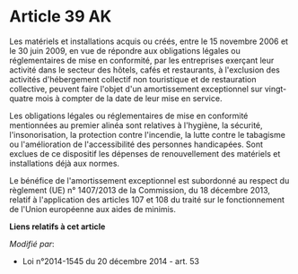 # Article 39 AK

Les matériels et installations acquis ou créés, entre le 15 novembre 2006 et le 30 juin 2009, en vue de répondre aux
obligations légales ou réglementaires de mise en conformité, par les entreprises exerçant leur activité dans le secteur des
hôtels, cafés et restaurants, à l'exclusion des activités d'hébergement collectif non touristique et de restauration
collective, peuvent faire l'objet d'un amortissement exceptionnel sur vingt-quatre mois à compter de la date de leur mise en
service.

Les obligations légales ou réglementaires de mise en conformité mentionnées au premier alinéa sont relatives à l'hygiène, la
sécurité, l'insonorisation, la protection contre l'incendie, la lutte contre le tabagisme ou l'amélioration de
l'accessibilité des personnes handicapées. Sont exclues de ce dispositif les dépenses de renouvellement des matériels et
installations déjà aux normes.

Le bénéfice de l'amortissement exceptionnel est subordonné au respect du règlement (UE) n° 1407/2013 de la Commission, du 18
décembre 2013, relatif à l'application des articles 107 et 108 du traité sur le fonctionnement de l'Union européenne aux
aides de minimis.

**Liens relatifs à cet article**

_Modifié par_:

  - Loi n°2014-1545 du 20 décembre 2014 - art. 53

